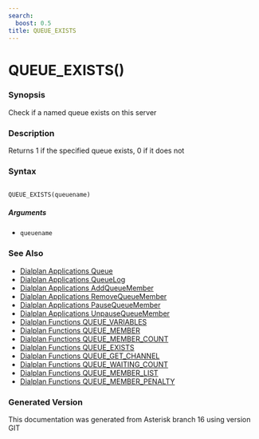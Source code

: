 ```yaml
---
search:
  boost: 0.5
title: QUEUE_EXISTS
---
```


# QUEUE_EXISTS()

### Synopsis

Check if a named queue exists on this server

### Description

Returns 1 if the specified queue exists, 0 if it does not<br>


### Syntax


```

QUEUE_EXISTS(queuename)
```
##### Arguments


* `queuename`

### See Also

* [Dialplan Applications Queue](/Asterisk_16_Documentation/API_Documentation/Dialplan_Applications/Queue)
* [Dialplan Applications QueueLog](/Asterisk_16_Documentation/API_Documentation/Dialplan_Applications/QueueLog)
* [Dialplan Applications AddQueueMember](/Asterisk_16_Documentation/API_Documentation/Dialplan_Applications/AddQueueMember)
* [Dialplan Applications RemoveQueueMember](/Asterisk_16_Documentation/API_Documentation/Dialplan_Applications/RemoveQueueMember)
* [Dialplan Applications PauseQueueMember](/Asterisk_16_Documentation/API_Documentation/Dialplan_Applications/PauseQueueMember)
* [Dialplan Applications UnpauseQueueMember](/Asterisk_16_Documentation/API_Documentation/Dialplan_Applications/UnpauseQueueMember)
* [Dialplan Functions QUEUE_VARIABLES](/Asterisk_16_Documentation/API_Documentation/Dialplan_Functions/QUEUE_VARIABLES)
* [Dialplan Functions QUEUE_MEMBER](/Asterisk_16_Documentation/API_Documentation/Dialplan_Functions/QUEUE_MEMBER)
* [Dialplan Functions QUEUE_MEMBER_COUNT](/Asterisk_16_Documentation/API_Documentation/Dialplan_Functions/QUEUE_MEMBER_COUNT)
* [Dialplan Functions QUEUE_EXISTS](/Asterisk_16_Documentation/API_Documentation/Dialplan_Functions/QUEUE_EXISTS)
* [Dialplan Functions QUEUE_GET_CHANNEL](/Asterisk_16_Documentation/API_Documentation/Dialplan_Functions/QUEUE_GET_CHANNEL)
* [Dialplan Functions QUEUE_WAITING_COUNT](/Asterisk_16_Documentation/API_Documentation/Dialplan_Functions/QUEUE_WAITING_COUNT)
* [Dialplan Functions QUEUE_MEMBER_LIST](/Asterisk_16_Documentation/API_Documentation/Dialplan_Functions/QUEUE_MEMBER_LIST)
* [Dialplan Functions QUEUE_MEMBER_PENALTY](/Asterisk_16_Documentation/API_Documentation/Dialplan_Functions/QUEUE_MEMBER_PENALTY)


### Generated Version

This documentation was generated from Asterisk branch 16 using version GIT 